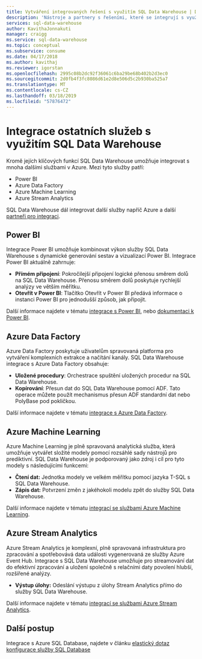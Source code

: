 ```yaml
---
title: Vytváření integrovaných řešení s využitím SQL Data Warehouse | Dokumentace Microsoftu
description: 'Nástroje a partnery s řešeními, které se integrují s využitím SQL Data Warehouse. '
services: sql-data-warehouse
author: KavithaJonnakuti
manager: craigg
ms.service: sql-data-warehouse
ms.topic: conceptual
ms.subservice: consume
ms.date: 04/17/2018
ms.author: kavithaj
ms.reviewer: igorstan
ms.openlocfilehash: 2995c08b2dc92f36061c6ba29be68b402b2d3ec0
ms.sourcegitcommit: 2d0fb4f3fc8086d61e2d8e506d5c2b930ba525a7
ms.translationtype: MT
ms.contentlocale: cs-CZ
ms.lasthandoff: 03/18/2019
ms.locfileid: "57876472"
---
```

# <a name="integrate-other-services-with-sql-data-warehouse"></a>Integrace ostatních služeb s využitím SQL Data Warehouse
Kromě jejích klíčových funkcí SQL Data Warehouse umožňuje integrovat s mnoha dalšími službami v Azure. Mezi tyto služby patří:

* Power BI
* Azure Data Factory
* Azure Machine Learning
* Azure Stream Analytics

SQL Data Warehouse dál integrovat další služby napříč Azure a další [partneři pro integraci](sql-data-warehouse-partner-data-integration.md).

## <a name="power-bi"></a>Power BI
Integrace Power BI umožňuje kombinovat výkon služby SQL Data Warehouse s dynamické generování sestav a vizualizací Power BI. Integrace Power BI aktuálně zahrnuje:

* **Přímém připojení**: Pokročilejší připojení logické přenosu směrem dolů na SQL Data Warehouse. Přenosu směrem dolů poskytuje rychlejší analýzy ve větším měřítku.
* **Otevřít v Power BI**: Tlačítko Otevřít v Power BI předává informace o instanci Power BI pro jednodušší způsob, jak připojit.

Další informace najdete v tématu [integrace s Power BI](sql-data-warehouse-get-started-visualize-with-power-bi.md), nebo [dokumentaci k Power BI](https://powerbi.microsoft.com/blog/exploring-azure-sql-data-warehouse-with-power-bi/).

## <a name="azure-data-factory"></a>Azure Data Factory
Azure Data Factory poskytuje uživatelům spravovaná platforma pro vytváření komplexních extrakce a načítání kanály. SQL Data Warehouse integrace s Azure Data Factory obsahuje:

* **Uložené procedury**: Orchestrace spuštění uložených procedur na SQL Data Warehouse.
* **Kopírování**: Přesun dat do SQL Data Warehouse pomocí ADF. Tato operace můžete použít mechanismus přesun ADF standardní dat nebo PolyBase pod pokličkou. 

Další informace najdete v tématu [integrace s Azure Data Factory](https://docs.microsoft.com/azure/data-factory/load-azure-sql-data-warehouse?toc=/azure/sql-data-warehouse/toc.json).

## <a name="azure-machine-learning"></a>Azure Machine Learning
Azure Machine Learning je plně spravovaná analytická služba, která umožňuje vytvářet složité modely pomocí rozsáhlé sady nástrojů pro prediktivní. SQL Data Warehouse je podporovaný jako zdroj i cíl pro tyto modely s následujícími funkcemi:

* **Čtení dat:** Jednotka modely ve velkém měřítku pomocí jazyka T-SQL s SQL Data Warehouse.
* **Zápis dat:** Potvrzení změn z jakéhokoli modelu zpět do služby SQL Data Warehouse.

Další informace najdete v tématu [integrací se službami Azure Machine Learning](sql-data-warehouse-get-started-analyze-with-azure-machine-learning.md).

## <a name="azure-stream-analytics"></a>Azure Stream Analytics
Azure Stream Analytics je komplexní, plně spravovaná infrastruktura pro zpracování a spotřebovává data události vygenerovaná ze služby Azure Event Hub.  Integrace s SQL Data Warehouse umožňuje pro streamování dat do efektivní zpracování a uložení společně s relačními daty povolení hlubší, rozšířené analýzy.  

* **Výstup úlohy:** Odeslání výstupu z úlohy Stream Analytics přímo do služby SQL Data Warehouse.

Další informace najdete v tématu [integrací se službami Azure Stream Analytics](sql-data-warehouse-integrate-azure-stream-analytics.md).

## <a name="next-steps"></a>Další postup
Integrace s Azure SQL Database, najdete v článku [elastický dotaz konfigurace služby SQL Database](tutorial-elastic-query-with-sql-datababase-and-sql-data-warehouse.md)

